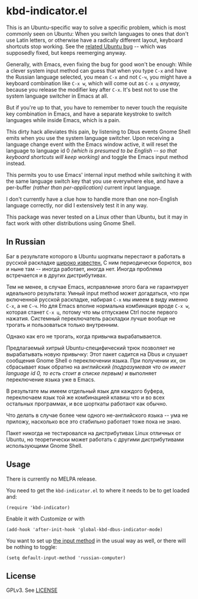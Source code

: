 # kbd-indicator.el

This is an Ubuntu-specific way to solve a specific problem, which is most
commonly seen on Ubuntu: When you switch languages to ones that don't use
Latin letters, or otherwise have a radically different layout, keyboard
shortcuts stop working. See the [related Ubuntu bug][bug] -- which was
supposedly fixed, but keeps reemerging anyway.

Generally, with Emacs, even fixing the bug for good won't be enough: While a
clever system input method can guess that when you type `C-x` and have the
Russian language selected, you mean `C-x` and not `C-ч`, you might have a
keyboard combination like `C-x w`, which will come out as `C-x ц` *anyway,*
because you release the modifier key after `C-x`. It's best not to use the
system language switcher in Emacs at all.

But if you're up to that, you have to remember to never touch the requisite
key combination in Emacs, and have a separate keystroke to switch languages
while inside Emacs, which is a pain.

This dirty hack alleviates this pain, by listening to Dbus events Gnome Shell
emits when you use the system language switcher.  Upon receiving a language
change event with the Emacs window active, it will reset the language to
language id 0 *(which is presumed to be English -- so that keyboard shortcuts
will keep working)* and toggle the Emacs input method instead.

This permits you to use Emacs' internal input method while switching it with
the same language switch key that you use everywhere else, and have a
per-buffer *(rather than per-application)* current input language.

I don't currently have a clue how to handle more than one non-English language
correctly, nor did I extensively test it in any way.

This package was never tested on a Linux other than Ubuntu, but it may in fact
work with other distributions using Gnome Shell.

## In Russian

Баг в результате которого в Ubuntu шорткаты перестают в работать в русской
раскладке [широко известен.][bug] С ним периодически борются, воз и ныне там --
иногда работает, иногда нет. Иногда проблема встречается и в других
дистрибутивах.

Тем не менее, в случае Emacs, исправление этого бага не гарантирует идеального
результата: Умный input method может догадаться, что при включенной русской
раскладке, набирая `C-x` мы имеем в виду именно `C-x`, а не `C-ч`. Но для
Emacs вполне нормальна комбинация вроде `C-x w`, которая станет `C-x ц`,
потому что мы отпускаем Ctrl после первого нажатия. Системный переключатель
раскладки лучше вообще не трогать и пользоваться только внутренним.

Однако как его не трогать, когда привычка вырабатывается.

Предлагаемый хитрый Ubuntu-специфический трюк позволяет не вырабатывать новую
привычку: Этот пакет садится на Dbus и слушает сообщения Gnome Shell о
переключении языка. При получении их, он сбрасывает язык обратно на английский
*(подразумевая что он имеет language id 0, то есть стоит в списке первым)* и
выполняет переключение языка уже в Emacs.

В результате мы имеем отдельный язык для каждого буфера, переключаем язык той
же комбинацией клавиш что и во всех остальных программах, и все шорткаты
работают как обычно.

Что делать в случае более чем одного не-английского языка -- ума не приложу,
насколько все это стабильно работает тоже пока не знаю.

Пакет никогда не тестировался на дистрибутивах Linux отличных от Ubuntu, но
теоретически может работать с другими дистрибутивами использующими Gnome Shell.

## Usage

There is currently no MELPA release.

You need to get the `kbd-indicator.el` to where it needs to be to get loaded
and:

    (require 'kbd-indicator)

Enable it with Customize or with

    (add-hook 'after-init-hook 'global-kbd-dbus-indicator-mode)

You want to set up [the input method][method] in the usual way as well, or
there will be nothing to toggle:

    (setq default-input-method 'russian-computer)

[bug]: https://bugs.launchpad.net/ubuntu/+source/gnome-control-center/+bug/990957

[method]: https://www.gnu.org/software/emacs/manual/html_node/emacs/Input-Methods.html

## License

GPLv3. See [LICENSE](LICENSE)
